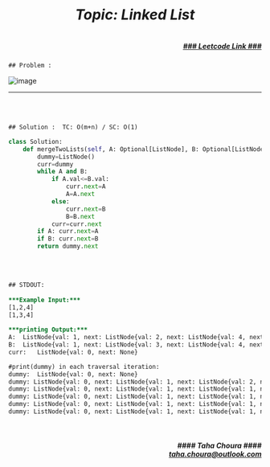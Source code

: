 <h1 align="center";"><em> Topic: Linked List</em></h1>
<h5 align="right"> <br/><a align="right" width="80" href="https://leetcode.com/problems/merge-two-sorted-lists/" target="_blank"><ins>### Leetcode Link ###</ins></a></h5>     
                                                                                                                                 
```diff
## Problem : 
```
                                                                                                                    
![image](https://user-images.githubusercontent.com/11164303/169669267-66129d39-0b2a-4088-8d7a-9ee3609c8c49.png)


-------                    

<br/><br/>
                    
```diff
## Solution :  TC: O(m+n) / SC: O(1)
```                           
```python
class Solution:
    def mergeTwoLists(self, A: Optional[ListNode], B: Optional[ListNode]) -> Optional[ListNode]:
        dummy=ListNode()
        curr=dummy
        while A and B:
            if A.val<=B.val:
                curr.next=A
                A=A.next
            else:
                curr.next=B
                B=B.next
            curr=curr.next
        if A: curr.next=A
        if B: curr.next=B
        return dummy.next
```

<br/><br/>
                                                                                                                                
```diff
## STDOUT:
                                                                                                                                
***Example Input:***
[1,2,4]
[1,3,4]
                                                                                                                                
***printing Output:***
A:  ListNode{val: 1, next: ListNode{val: 2, next: ListNode{val: 4, next: None}}}
B:  ListNode{val: 1, next: ListNode{val: 3, next: ListNode{val: 4, next: None}}}
curr:   ListNode{val: 0, next: None}

#print(dummy) in each traversal iteration:
dummy:  ListNode{val: 0, next: None}
dummy: ListNode{val: 0, next: ListNode{val: 1, next: ListNode{val: 2, next: ListNode{val: 4, next: None}}}}
dummy: ListNode{val: 0, next: ListNode{val: 1, next: ListNode{val: 1, next: ListNode{val: 3, next: ListNode{val: 4, next: None}}}}}
dummy: ListNode{val: 0, next: ListNode{val: 1, next: ListNode{val: 1, next: ListNode{val: 2, next: ListNode{val: 4, next: None}}}}}
dummy: ListNode{val: 0, next: ListNode{val: 1, next: ListNode{val: 1, next: ListNode{val: 2, next: ListNode{val: 3, next: ListNode{val: 4, next: None}}}}}}
dummy: ListNode{val: 0, next: ListNode{val: 1, next: ListNode{val: 1, next: ListNode{val: 2, next: ListNode{val: 3, next: ListNode{val: 4, next: None}}}}}}

```      
                                                                                                                                
<br/>            
<h5 align="right" margin-right:12px>#### Taha Choura ####<br/><a align="right" width="70" href="#">taha.choura@outlook.com</a></h5> 
                                                                                                  
